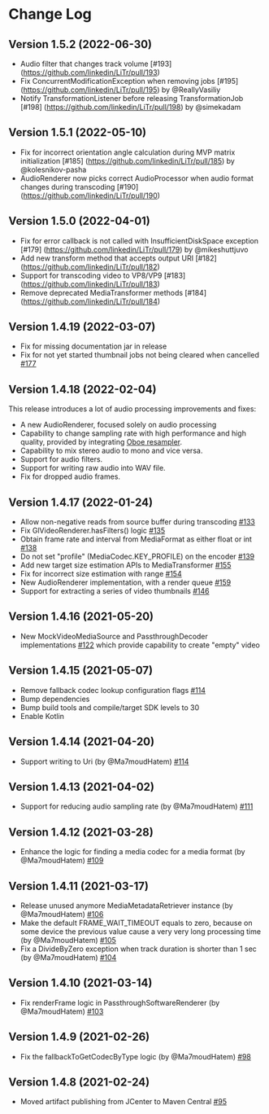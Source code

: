 # Change Log

## Version 1.5.2 (2022-06-30)

- Audio filter that changes track volume [#193] (https://github.com/linkedin/LiTr/pull/193)
- Fix ConcurrentModificationException when removing jobs [#195] (https://github.com/linkedin/LiTr/pull/195) by @ReallyVasiliy
- Notify TransformationListener before releasing TransformationJob [#198] (https://github.com/linkedin/LiTr/pull/198) by @simekadam

## Version 1.5.1 (2022-05-10)

- Fix for incorrect orientation angle calculation during MVP matrix initialization [#185] (https://github.com/linkedin/LiTr/pull/185) by @kolesnikov-pasha
- AudioRenderer now picks correct AudioProcessor when audio format changes during transcoding [#190] (https://github.com/linkedin/LiTr/pull/190)

## Version 1.5.0 (2022-04-01)

- Fix for error callback is not called with InsufficientDiskSpace exception [#179] (https://github.com/linkedin/LiTr/pull/179) by @mikeshuttjuvo
- Add new transform method that accepts output URI [#182] (https://github.com/linkedin/LiTr/pull/182)
- Support for transcoding video to VP8/VP9 [#183] (https://github.com/linkedin/LiTr/pull/183)
- Remove deprecated MediaTransformer methods [#184] (https://github.com/linkedin/LiTr/pull/184)

## Version 1.4.19 (2022-03-07)

- Fix for missing documentation jar in release
- Fix for not yet started thumbnail jobs not being cleared when cancelled [#177](https://github.com/linkedin/LiTr/pull/177)

## Version 1.4.18 (2022-02-04)

This release introduces a lot of audio processing improvements and fixes:

- A new AudioRenderer, focused solely on audio processing
- Capability to change sampling rate with high performance and high quality, provided by integrating [Oboe resampler](https://github.com/google/oboe/tree/master/src/flowgraph/resampler).
- Capability to mix stereo audio to mono and vice versa.
- Support for audio filters.
- Support for writing raw audio into WAV file.
- Fix for dropped audio frames.

## Version 1.4.17 (2022-01-24)

- Allow non-negative reads from source buffer during transcoding [#133](https://github.com/linkedin/LiTr/pull/133)
- Fix GlVideoRenderer.hasFilters() logic [#135](https://github.com/linkedin/LiTr/pull/135)
- Obtain frame rate and interval from MediaFormat as either float or int [#138](https://github.com/linkedin/LiTr/pull/138)
- Do not set "profile" (MediaCodec.KEY_PROFILE) on the encoder [#139](https://github.com/linkedin/LiTr/pull/139)
- Add new target size estimation APIs to MediaTransformer [#155](https://github.com/linkedin/LiTr/pull/155)
- Fix for incorrect size estimation with range [#154](https://github.com/linkedin/LiTr/pull/154)
- New AudioRenderer implementation, with a render queue [#159](https://github.com/linkedin/LiTr/pull/159)
- Support for extracting a series of video thumbnails [#146](https://github.com/linkedin/LiTr/pull/146)

## Version 1.4.16 (2021-05-20)

- New MockVideoMediaSource and PassthroughDecoder implementations [#122](https://github.com/linkedin/LiTr/pull/122) which provide capability to create "empty" video

## Version 1.4.15 (2021-05-07)

- Remove fallback codec lookup configuration flags [#114](https://github.com/linkedin/LiTr/pull/115)
- Bump dependencies
- Bump build tools and compile/target SDK levels to 30
- Enable Kotlin

## Version 1.4.14 (2021-04-20)

- Support writing to Uri (by @Ma7moudHatem) [#114](https://github.com/linkedin/LiTr/pull/114)

## Version 1.4.13 (2021-04-02)

- Support for reducing audio sampling rate (by @Ma7moudHatem) [#111](https://github.com/linkedin/LiTr/pull/111)

## Version 1.4.12 (2021-03-28)

- Enhance the logic for finding a media codec for a media format (by @Ma7moudHatem) [#109](https://github.com/linkedin/LiTr/pull/109)

## Version 1.4.11 (2021-03-17)

- Release unused anymore MediaMetadataRetriever instance (by @Ma7moudHatem) [#106](https://github.com/linkedin/LiTr/pull/106)
- Make the default FRAME_WAIT_TIMEOUT equals to zero, because on some device the previous value cause a very very long processing time (by @Ma7moudHatem) [#105](https://github.com/linkedin/LiTr/pull/105)
- Fix a DivideByZero exception when track duration is shorter than 1 sec (by @Ma7moudHatem) [#104](https://github.com/linkedin/LiTr/pull/104)

## Version 1.4.10 (2021-03-14)

- Fix renderFrame logic in PassthroughSoftwareRenderer (by @Ma7moudHatem) [#103](https://github.com/linkedin/LiTr/pull/103)

## Version 1.4.9 (2021-02-26)

- Fix the fallbackToGetCodecByType logic (by @Ma7moudHatem) [#98](https://github.com/linkedin/LiTr/pull/98)

## Version 1.4.8 (2021-02-24)

- Moved artifact publishing from JCenter to Maven Central [#95](https://github.com/linkedin/LiTr/pull/95)